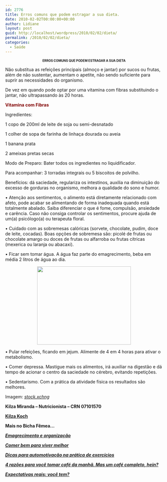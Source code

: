 ```yaml
---
id: 2776
title: Erros comuns que podem estragar a sua dieta.
date: 2010-02-02T00:00:00+00:00
author: Lidiane
layout: post
guid: http://localhost/wordpress/2010/02/02/dieta/
permalink: /2010/02/02/dieta/
categories:
  - Saúde
---
```

<p style="text-align: center;">
  <strong><span style="font-size: x-small;">ERROS COMUNS QUE PODEM ESTRAGAR A SUA DIETA</span></strong>
</p>

Não substitua as refeições principais (almoço e jantar) por sucos ou frutas, além de não sustentar, aumentam o apetite, não sendo suficiente para suprir as necessidades do organismo.

De vez em quando pode optar por uma vitamina com fibras substituindo o jantar, não ultrapassando às 20 horas. <!--more-->

<span style="color: #800000;"><strong>Vitamina com Fibras</strong> </span>

Ingredientes:

1 copo de 200ml de leite de soja ou semi-desnatado

1 colher de sopa de farinha de linhaça dourada ou aveia

1 banana prata

2 ameixas pretas secas

Modo de Preparo: Bater todos os ingredientes no liquidificador.

Para acompanhar: 3 torradas integrais ou 5 biscoitos de polvilho.

Benefícios: dá saciedade, regulariza os intestinos, auxilia na diminuição do excesso de gorduras no organismo, melhora a qualidade do sono e humor.

• Atenção aos sentimentos, o alimento está diretamente relacionado com afeto, pode acabar se alimentando de forma inadequada quando está totalmente abalado. Saiba diferenciar o que é fome, compulsão, ansiedade e carência. Caso não consiga controlar os sentimentos, procure ajuda de um(a) psicólogo(a) ou terapeuta floral.

• Cuidado com as sobremesas calóricas (sorvete, chocolate, pudim, doce de leite, cocadas). Boas opções de sobremesa são: picolé de frutas ou chocolate amargo ou doces de frutas ou alfarroba ou frutas cítricas (mexerica ou laranja ou abacaxi).

• Ficar sem tomar água. A água faz parte do emagrecimento, beba em média 2 litros de água ao dia.

<p style="text-align: center;">
  <a href="http://www.trololodemulher.com.br/blog/wp-content/uploads/2010/08/dieta.jpg"><img class="size-medium wp-image-5072 aligncenter" title="dieta" alt="" src="http://www.trololodemulher.com.br/blog/wp-content/uploads/2010/08/dieta-300x250.jpg" width="300" height="250" /></a>
</p>

• Pular refeições, ficando em jejum. Alimente de 4 em 4 horas para ativar o metabolismo.

• Comer depressa. Mastigue mais os alimentos, irá auxiliar na digestão e dá tempo de acionar o centro da saciedade no cérebro, evitando repetições.

• Sedentarismo. Com a prática da atividade física os resultados são melhores.

Imagem: _<a href="http://www.sxc.hu/" target="_blank">stock.xchng</a>_

**Kilza Miranda &#8211; Nutricionista &#8211; CRN 07101570**

<a href="http://kilzakoch.com.br/" target="_blank"><strong>Kilza Koch</strong></a>

**Mais no Bicha Fêmea…**

[**_Emagrecimento e organização_**](http://www.trololodemulher.com.br/2010/01/26/bicha-femea-colaboradora-%e2%80%93-luciana-kotaka/)

[**_Comer bem para viver melhor_**](http://www.trololodemulher.com.br/2010/01/13/bicha-fmea-colaboradora-luciana-kotaka/)

[**_Dicas para automotivação na prática de exercícios_**](http://www.trololodemulher.com.br/2009/12/28/dicas-para-automotivacao-na-pratica-de-exercicios-fisicos/)

[**_4 razões para você tomar café da manhã. Mas um café completo, hein?_**](vhttp://www.trololodemulher.com.br/2009/02/07/4-razes-para-voc-tomar-caf-da-manh-mas-um-caf-completo-hein/)

**_<a href="http://www.trololodemulher.com.br/2010/06/28/emagrecimento-expectativas/" target="_self">Expectativas reais: você tem?</a>_**